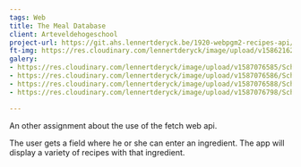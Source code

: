 ```yaml
---
tags: Web
title: The Meal Database
client: Arteveldehogeschool
project-url: https://git.ahs.lennertderyck.be/1920-webpgm2-recipes-api/
ft-img: https://res.cloudinary.com/lennertderyck/image/upload/v1586216279/Schermafbeelding_2020-04-07_om_01.37.40_yu1trd.png
galery:
- https://res.cloudinary.com/lennertderyck/image/upload/v1587076585/Schermafbeelding_2020-04-17_om_00.35.39_tvxjun.png
- https://res.cloudinary.com/lennertderyck/image/upload/v1587076586/Schermafbeelding_2020-04-17_om_00.35.55_zbj393.png
- https://res.cloudinary.com/lennertderyck/image/upload/v1587076588/Schermafbeelding_2020-04-17_om_00.35.27_bkqq3s.png
- https://res.cloudinary.com/lennertderyck/image/upload/v1587076798/Schermafbeelding_2020-04-17_om_00.36.34_pf2fir.png

---
```

An other assignment about the use of the fetch web api.

The user gets a field where he or she can enter an ingredient. The app will display a variety of recipes with that ingredient.